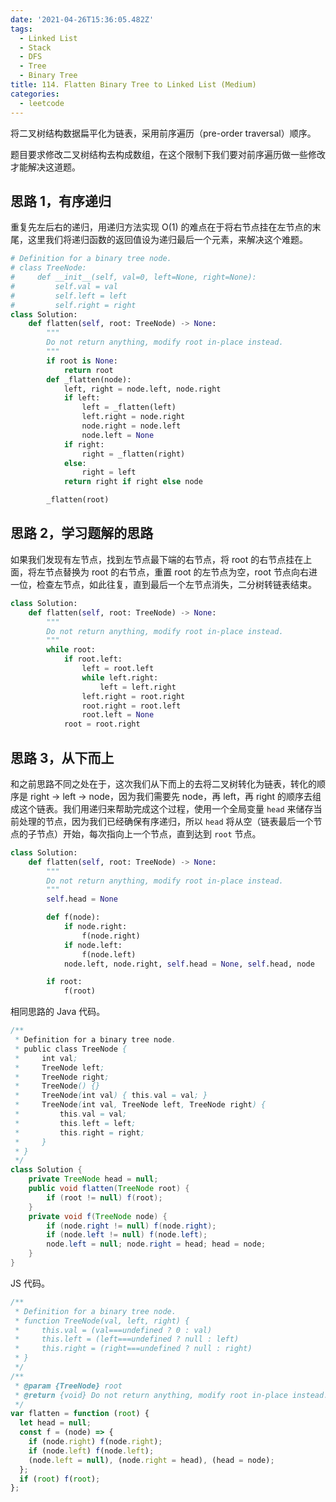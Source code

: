 ```yaml
---
date: '2021-04-26T15:36:05.482Z'
tags:
  - Linked List
  - Stack
  - DFS
  - Tree
  - Binary Tree
title: 114. Flatten Binary Tree to Linked List (Medium)
categories:
  - leetcode
---
```


将二叉树结构数据扁平化为链表，采用前序遍历（pre-order traversal）顺序。

题目要求修改二叉树结构去构成数组，在这个限制下我们要对前序遍历做一些修改才能解决这道题。

<!-- more -->

## 思路 1，有序递归

重复先左后右的递归，用递归方法实现 O(1) 的难点在于将右节点挂在左节点的末尾，这里我们将递归函数的返回值设为递归最后一个元素，来解决这个难题。

```python
# Definition for a binary tree node.
# class TreeNode:
#     def __init__(self, val=0, left=None, right=None):
#         self.val = val
#         self.left = left
#         self.right = right
class Solution:
    def flatten(self, root: TreeNode) -> None:
        """
        Do not return anything, modify root in-place instead.
        """
        if root is None:
            return root
        def _flatten(node):
            left, right = node.left, node.right
            if left:
                left = _flatten(left)
                left.right = node.right
                node.right = node.left
                node.left = None
            if right:
                right = _flatten(right)
            else:
                right = left
            return right if right else node

        _flatten(root)
```

## 思路 2，学习题解的思路

如果我们发现有左节点，找到左节点最下端的右节点，将 root 的右节点挂在上面，将左节点替换为 root 的右节点，重置 root 的左节点为空，root 节点向右进一位，检查左节点，如此往复，直到最后一个左节点消失，二分树转链表结束。

```python
class Solution:
    def flatten(self, root: TreeNode) -> None:
        """
        Do not return anything, modify root in-place instead.
        """
        while root:
            if root.left:
                left = root.left
                while left.right:
                    left = left.right
                left.right = root.right
                root.right = root.left
                root.left = None
            root = root.right
```

## 思路 3，从下而上

和之前思路不同之处在于，这次我们从下而上的去将二叉树转化为链表，转化的顺序是 right -> left -> node，因为我们需要先 node，再 left，再 right 的顺序去组成这个链表。我们用递归来帮助完成这个过程，使用一个全局变量 `head` 来储存当前处理的节点，因为我们已经确保有序递归，所以 `head` 将从空（链表最后一个节点的子节点）开始，每次指向上一个节点，直到达到 `root` 节点。

```python
class Solution:
    def flatten(self, root: TreeNode) -> None:
        """
        Do not return anything, modify root in-place instead.
        """
        self.head = None

        def f(node):
            if node.right:
                f(node.right)
            if node.left:
                f(node.left)
            node.left, node.right, self.head = None, self.head, node

        if root:
            f(root)
```

相同思路的 Java 代码。

```java
/**
 * Definition for a binary tree node.
 * public class TreeNode {
 *     int val;
 *     TreeNode left;
 *     TreeNode right;
 *     TreeNode() {}
 *     TreeNode(int val) { this.val = val; }
 *     TreeNode(int val, TreeNode left, TreeNode right) {
 *         this.val = val;
 *         this.left = left;
 *         this.right = right;
 *     }
 * }
 */
class Solution {
    private TreeNode head = null;
    public void flatten(TreeNode root) {
        if (root != null) f(root);
    }
    private void f(TreeNode node) {
        if (node.right != null) f(node.right);
        if (node.left != null) f(node.left);
        node.left = null; node.right = head; head = node;
    }
}
```

JS 代码。

```js
/**
 * Definition for a binary tree node.
 * function TreeNode(val, left, right) {
 *     this.val = (val===undefined ? 0 : val)
 *     this.left = (left===undefined ? null : left)
 *     this.right = (right===undefined ? null : right)
 * }
 */
/**
 * @param {TreeNode} root
 * @return {void} Do not return anything, modify root in-place instead.
 */
var flatten = function (root) {
  let head = null;
  const f = (node) => {
    if (node.right) f(node.right);
    if (node.left) f(node.left);
    (node.left = null), (node.right = head), (head = node);
  };
  if (root) f(root);
};
```
